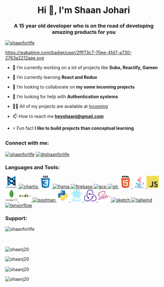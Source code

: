 <h1 align="center">Hi 👋, I'm Shaan Johari</h1>
<h3 align="center">A 15 year old developer who is on the road of developing amazing products for you</h3>

<p align="left"> <a href="https://twitter.com/shaanforlife" target="blank"><img src="https://img.shields.io/twitter/follow/shaanforlife?logo=twitter&style=for-the-badge" alt="shaanforlife" /></a> </p>

https://wakatime.com/badge/user/2fff73c7-70ee-4fd7-a730-2763a2212aae.svg

- 🔭 I’m currently working on a lot of projects like **Subo, Reactify, Gamen**

- 🌱 I’m currently learning **React and Redux**

- 👯 I’m looking to collaborate on **my some incoming projects**

- 🤝 I’m looking for help with **Authentication systems**

- 👨‍💻 All of my projects are available at [Incoming](Incoming)

- 📫 How to reach me **heyshaanj@gmail.com**

- ⚡ Fun fact **I like to build projects than conceptual learning**

<h3 align="left">Connect with me:</h3>
<p align="left">
<a href="https://twitter.com/shaanforlife" target="blank"><img align="center" src="https://raw.githubusercontent.com/rahuldkjain/github-profile-readme-generator/master/src/images/icons/Social/twitter.svg" alt="shaanforlife" height="30" width="40" /></a>
<a href="https://medium.com/@shaanforlife" target="blank"><img align="center" src="https://raw.githubusercontent.com/rahuldkjain/github-profile-readme-generator/master/src/images/icons/Social/medium.svg" alt="@shaanforlife" height="30" width="40" /></a>
</p>

<h3 align="left">Languages and Tools:</h3>
<p align="left"> <a href="https://backbonejs.org" target="_blank"> <img src="https://raw.githubusercontent.com/devicons/devicon/master/icons/backbonejs/backbonejs-original-wordmark.svg" alt="backbonejs" width="40" height="40"/> </a> <a href="https://www.chartjs.org" target="_blank"> <img src="https://www.chartjs.org/media/logo-title.svg" alt="chartjs" width="40" height="40"/> </a> <a href="https://www.w3schools.com/css/" target="_blank"> <img src="https://raw.githubusercontent.com/devicons/devicon/master/icons/css3/css3-original-wordmark.svg" alt="css3" width="40" height="40"/> </a> <a href="https://www.figma.com/" target="_blank"> <img src="https://www.vectorlogo.zone/logos/figma/figma-icon.svg" alt="figma" width="40" height="40"/> </a> <a href="https://firebase.google.com/" target="_blank"> <img src="https://www.vectorlogo.zone/logos/firebase/firebase-icon.svg" alt="firebase" width="40" height="40"/> </a> <a href="https://cloud.google.com" target="_blank"> <img src="https://www.vectorlogo.zone/logos/google_cloud/google_cloud-icon.svg" alt="gcp" width="40" height="40"/> </a> <a href="https://git-scm.com/" target="_blank"> <img src="https://www.vectorlogo.zone/logos/git-scm/git-scm-icon.svg" alt="git" width="40" height="40"/> </a> <a href="https://www.w3.org/html/" target="_blank"> <img src="https://raw.githubusercontent.com/devicons/devicon/master/icons/html5/html5-original-wordmark.svg" alt="html5" width="40" height="40"/> </a> <a href="https://www.java.com" target="_blank"> <img src="https://raw.githubusercontent.com/devicons/devicon/master/icons/java/java-original.svg" alt="java" width="40" height="40"/> </a> <a href="https://developer.mozilla.org/en-US/docs/Web/JavaScript" target="_blank"> <img src="https://raw.githubusercontent.com/devicons/devicon/master/icons/javascript/javascript-original.svg" alt="javascript" width="40" height="40"/> </a> <a href="https://www.mongodb.com/" target="_blank"> <img src="https://raw.githubusercontent.com/devicons/devicon/master/icons/mongodb/mongodb-original-wordmark.svg" alt="mongodb" width="40" height="40"/> </a> <a href="https://nodejs.org" target="_blank"> <img src="https://raw.githubusercontent.com/devicons/devicon/master/icons/nodejs/nodejs-original-wordmark.svg" alt="nodejs" width="40" height="40"/> </a> <a href="https://postman.com" target="_blank"> <img src="https://www.vectorlogo.zone/logos/getpostman/getpostman-icon.svg" alt="postman" width="40" height="40"/> </a> <a href="https://www.python.org" target="_blank"> <img src="https://raw.githubusercontent.com/devicons/devicon/master/icons/python/python-original.svg" alt="python" width="40" height="40"/> </a> <a href="https://reactjs.org/" target="_blank"> <img src="https://raw.githubusercontent.com/devicons/devicon/master/icons/react/react-original-wordmark.svg" alt="react" width="40" height="40"/> </a> <a href="https://redux.js.org" target="_blank"> <img src="https://raw.githubusercontent.com/devicons/devicon/master/icons/redux/redux-original.svg" alt="redux" width="40" height="40"/> </a> <a href="https://sass-lang.com" target="_blank"> <img src="https://raw.githubusercontent.com/devicons/devicon/master/icons/sass/sass-original.svg" alt="sass" width="40" height="40"/> </a> <a href="https://www.sketch.com/" target="_blank"> <img src="https://www.vectorlogo.zone/logos/sketchapp/sketchapp-icon.svg" alt="sketch" width="40" height="40"/> </a> <a href="https://tailwindcss.com/" target="_blank"> <img src="https://www.vectorlogo.zone/logos/tailwindcss/tailwindcss-icon.svg" alt="tailwind" width="40" height="40"/> </a> <a href="https://www.tensorflow.org" target="_blank"> <img src="https://www.vectorlogo.zone/logos/tensorflow/tensorflow-icon.svg" alt="tensorflow" width="40" height="40"/> </a> </p>

<h3 align="left">Support:</h3>
<p><a href="https://www.buymeacoffee.com/shaanjforlife"> <img align="left" src="https://cdn.buymeacoffee.com/buttons/v2/default-yellow.png" height="50" width="210" alt="shaanforlife" /></a></p><br><br><br>

<p><img align="centre" src="https://github-readme-stats.vercel.app/api/top-langs?username=shaanj20&show_icons=true&locale=en&layout=compact" alt="shaanj20" /></p>

<p>&nbsp;<img align="left" src="https://github-readme-stats.vercel.app/api?username=shaanj20&show_icons=true&locale=en" alt="shaanj20" /></p>

<p><img align="center" src="https://github-readme-streak-stats.herokuapp.com/?user=shaanj20&" alt="shaanj20" /></p>

<p align="left"> <img src="https://komarev.com/ghpvc/?username=shaanj20&label=Profile%20views&color=0e75b6&style=flat" alt="shaanj20" /> </p>
